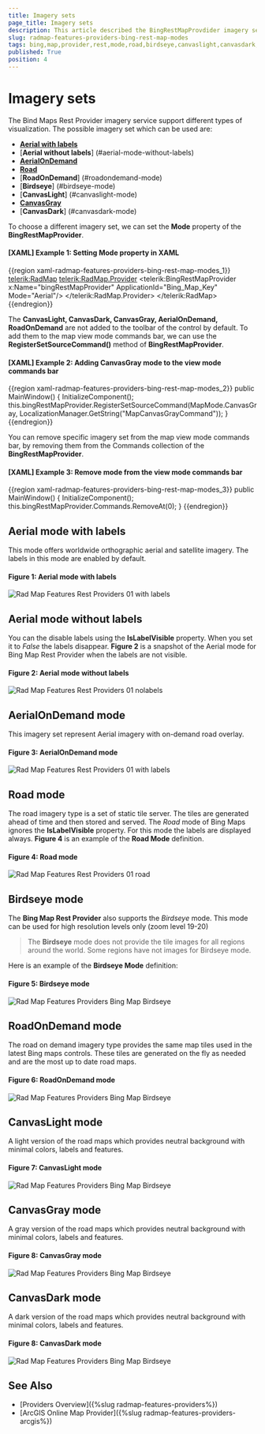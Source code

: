```yaml
---
title: Imagery sets
page_title: Imagery sets
description: This article described the BingRestMapProvdider imagery sets.
slug: radmap-features-providers-bing-rest-map-modes
tags: bing,map,provider,rest,mode,road,birdseye,canvaslight,canvasdark,canvasgray, aerialondemand, roadondemand,ondemand
published: True
position: 4
---
```


# Imagery sets

The Bind Maps Rest Provider imagery service support different types of visualization. The possible imagery set which can be used are:
* [__Aerial with labels__](#aerial-mode-with-labels)
* [__Aerial without labels__] (#aerial-mode-without-labels)
* [__AerialOnDemand__](#aerialondemand-mode)
* [__Road__](#road-mode)
* [__RoadOnDemand__] (#roadondemand-mode)
* [__Birdseye__] (#birdseye-mode)
* [__CanvasLight__] (#canvaslight-mode)
* [__CanvasGray__](#canvasgray-mode)
* [__CanvasDark__] (#canvasdark-mode)

To choose a different imagery set, we can set the __Mode__ property of the __BingRestMapProvider__.

#### __[XAML] Example 1: Setting Mode property in XAML__
{{region xaml-radmap-features-providers-bing-rest-map-modes_1}}
	<telerik:RadMap>
		<telerik:RadMap.Provider>
			<telerik:BingRestMapProvider x:Name="bingRestMapProvider" ApplicationId="Bing_Map_Key" Mode="Aerial"/>
		</telerik:RadMap.Provider>
	</telerik:RadMap>
{{endregion}}

The __CanvasLight, CanvasDark, CanvasGray, AerialOnDemand, RoadOnDemand__ are not added to the toolbar of the control by default. To add them to the map view mode commands bar, we can use the __RegisterSetSourceCommand()__ method of __BingRestMapProvider__.

#### __[XAML] Example 2: Adding CanvasGray mode to the view mode commands bar__
{{region xaml-radmap-features-providers-bing-rest-map-modes_2}}
	public MainWindow()
	{
		InitializeComponent();
		this.bingRestMapProvider.RegisterSetSourceCommand(MapMode.CanvasGray, LocalizationManager.GetString("MapCanvasGrayCommand"));
	}
{{endregion}}

You can remove specific imagery set from the map view mode commands bar, by removing them from the Commands collection of the __BingRestMapProvider__.

#### __[XAML] Example 3: Remove mode from the view mode commands bar__
{{region xaml-radmap-features-providers-bing-rest-map-modes_3}}
	public MainWindow()
	{
		InitializeComponent();
		this.bingRestMapProvider.Commands.RemoveAt(0);
	}
{{endregion}}

## Aerial mode with labels

This mode offers worldwide orthographic aerial and satellite imagery. The labels in this mode are enabled by default.

#### __Figure 1: Aerial mode with labels__
	
![Rad Map Features Rest Providers 01 with labels](images/RadMap_Features_Rest_Providers_AerialWithLabels.png)	

## Aerial mode without labels

You can the disable labels using the __IsLabelVisible__ property. When you set it to *False* the labels disappear. __Figure 2__ is a snapshot of the Aerial mode for Bing Map Rest Provider when the labels are not visible.

#### __Figure 2: Aerial mode without labels__
![Rad Map Features Rest Providers 01 nolabels](images/RadMap_Features_Rest_Providers_Aerial.png)

## AerialOnDemand mode

This imagery set represent Aerial imagery with on-demand road overlay.

#### __Figure 3: AerialOnDemand mode__
![Rad Map Features Rest Providers 01 with labels](images/RadMap_Features_Rest_Providers_AerialWithLabels.png)

## Road mode

The road imagery type is a set of static tile server. The tiles are generated ahead of time and then stored and served. The *Road* mode of Bing Maps ignores the __IsLabelVisible__ property. For this mode the labels are displayed always. __Figure 4__ is an example of the __Road Mode__ definition.

#### __Figure 4: Road mode__
![Rad Map Features Rest Providers 01 road](images/RadMap_Features_Rest_Providers_Road.png)	

## Birdseye mode

The __Bing Map Rest Provider__ also supports the *Birdseye* mode. This mode can be used for high resolution levels only (zoom level 19-20)        

>The __Birdseye__ mode does not provide the tile images for all regions around the world. Some regions have not images for Birdseye mode.          

Here is an example of the __Birdseye Mode__ definition:

#### __Figure 5: Birdseye mode__
![Rad Map Features Providers Bing Map Birdseye](images/RadMap_Features_Providers_BingMap_Birdseye.png)

## RoadOnDemand mode

The road on demand imagery type provides the same map tiles used in the latest Bing maps controls. These tiles are generated on the fly as needed and are the most up to date road maps. 

#### __Figure 6: RoadOnDemand mode__
![Rad Map Features Providers Bing Map Birdseye](images/RadMap_Features_Rest_Providers_RoadOnDemand.png)

## CanvasLight mode

A light version of the road maps which provides neutral background  with minimal colors, labels and features.

#### __Figure 7: CanvasLight mode__
![Rad Map Features Providers Bing Map Birdseye](images/RadMap_Features_Rest_Providers_CanvasLight.png)

## CanvasGray mode

A gray version of the road maps which provides neutral background with minimal colors, labels and features.

#### __Figure 8: CanvasGray mode__
![Rad Map Features Providers Bing Map Birdseye](images/RadMap_Features_Rest_Providers_CanvasGray.png)

## CanvasDark mode

A dark version of the road maps which provides neutral background with minimal colors, labels and features.

#### __Figure 8: CanvasDark mode__	
![Rad Map Features Providers Bing Map Birdseye](images/RadMap_Features_Rest_Providers_CanvasDark.png)

## See Also
 * [Providers Overview]({%slug radmap-features-providers%})
 * [ArcGIS Online Map Provider]({%slug radmap-features-providers-arcgis%})
